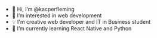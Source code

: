 - 👋 Hi, I’m @kacperfleming
- 👀 I’m interested in web development
- 💡 I'm creative web developer and IT in Business student
- 🌱 I’m currently learning React Native and Python
